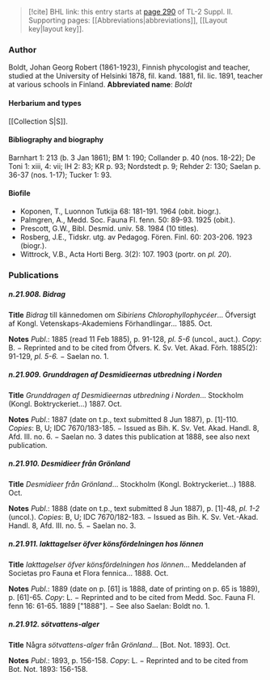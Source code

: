 > [!cite] BHL link: this entry starts at [page 290](https://www.biodiversitylibrary.org/page/33265487) of TL-2 Suppl. II.
> Supporting pages: [[Abbreviations|abbreviations]], [[Layout key|layout key]].

### Author

Boldt, Johan Georg Robert (1861-1923), Finnish phycologist and teacher, studied at the University of Helsinki 1878, fil. kand. 1881, fil. lic. 1891, teacher at various schools in Finland. 
**Abbreviated name**: *Boldt*

#### Herbarium and types

[[Collection S|S]].

#### Bibliography and biography

Barnhart 1: 213 (b. 3 Jan 1861); BM 1: 190; Collander p. 40 (nos. 18-22); De Toni 1: xiii, 4: vii; IH 2: 83; KR p. 93; Nordstedt p. 9; Rehder 2: 130; Saelan p. 36-37 (nos. 1-17); Tucker 1: 93.

#### Biofile

- Koponen, T., Luonnon Tutkija 68: 181-191. 1964 (obit. biogr.).
- Palmgren, A., Medd. Soc. Fauna Fl. fenn. 50: 89-93. 1925 (obit.).
- Prescott, G.W., Bibl. Desmid. univ. 58. 1984 (10 titles).
- Rosberg, J.E., Tidskr. utg. av Pedagog. Fören. Finl. 60: 203-206. 1923 (biogr.).
- Wittrock, V.B., Acta Horti Berg. 3(2): 107. 1903 (portr. on *pl. 20*).

### Publications

##### n.21.908. Bidrag

**Title**
*Bidrag* till kännedomen om *Sibiriens Chlorophyllophycéer*... Öfversigt af Kongl. Vetenskaps-Akademiens Förhandlingar... 1885. Oct.

**Notes**
*Publ*.: 1885 (read 11 Feb 1885), p. 91-128, *pl. 5-6* (uncol., auct.). *Copy*: B. − Reprinted and to be cited from Öfvers. K. Sv. Vet. Akad. Förh. 1885(2): 91-129, *pl. 5-6.* − Saelan no. 1.

##### n.21.909. Grunddragen af Desmidieernas utbredning i Norden

**Title**
*Grunddragen af Desmidieernas utbredning i Norden*... Stockholm (Kongl. Boktryckeriet...) 1887. Oct.

**Notes**
*Publ*.: 1887 (date on t.p., text submitted 8 Jun 1887), p. \[1\]-110. *Copies*: B, U; IDC 7670/183-185. − Issued as Bih. K. Sv. Vet. Akad. Handl. 8, Afd. III. no. 6. − Saelan no. 3 dates this publication at 1888, see also next publication.

##### n.21.910. Desmidieer från Grönland

**Title**
*Desmidieer från Grönland*... Stockholm (Kongl. Boktryckeriet...) 1888. Oct.

**Notes**
*Publ*.: 1888 (date on t.p., text submitted 8 Jun 1887), p. \[1\]-48, *pl. 1-2* (uncol.). *Copies*: B, U; IDC 7670/182-183. − Issued as Bih. K. Sv. Vet.-Akad. Handl. 8, Afd. III. no. 5. − Saelan no. 3.

##### n.21.911. Iakttagelser öfver könsfördelningen hos lönnen

**Title**
*Iakttagelser öfver könsfördelningen hos lönnen*... Meddelanden af Societas pro Fauna et Flora fennica... 1888. Oct.

**Notes**
*Publ*.: 1889 (date on p. \[61\] is 1888, date of printing on p. 65 is 1889), p. \[61\]-65. *Copy*: L. − Reprinted and to be cited from Medd. Soc. Fauna Fl. fenn 16: 61-65. 1889 \["1888"\]. − See also Saelan: Boldt no. 1.

##### n.21.912. sötvattens-alger

**Title**
Några *sötvattens-alger* från *Grönland*... \[Bot. Not. 1893\]. Oct.

**Notes**
*Publ*.: 1893, p. 156-158. *Copy*: L. − Reprinted and to be cited from Bot. Not. 1893: 156-158.

